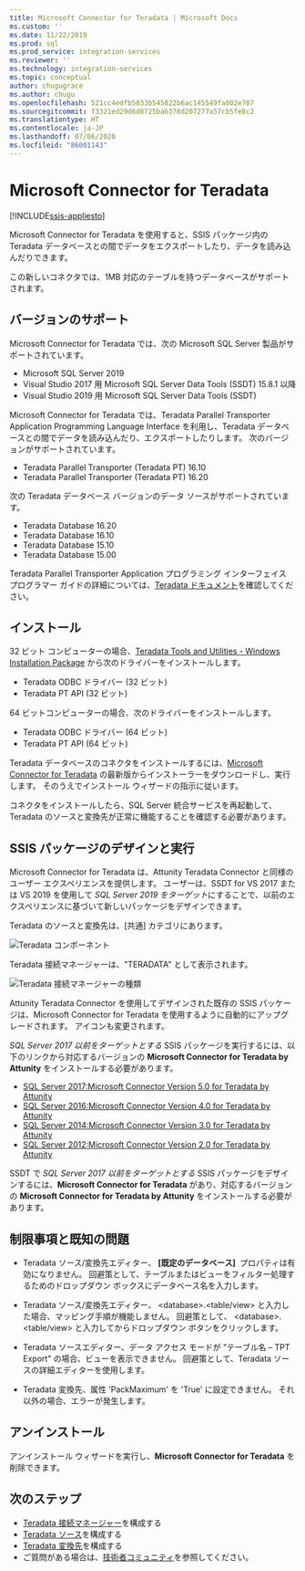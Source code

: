 ```yaml
---
title: Microsoft Connector for Teradata | Microsoft Docs
ms.custom: ''
ms.date: 11/22/2019
ms.prod: sql
ms.prod_service: integration-services
ms.reviewer: ''
ms.technology: integration-services
ms.topic: conceptual
author: chugugrace
ms.author: chugu
ms.openlocfilehash: 521cc4edfb5033b545822b6ac145549fa802e707
ms.sourcegitcommit: f3321ed29d6d8725ba6378d207277a57cb5fe8c2
ms.translationtype: HT
ms.contentlocale: ja-JP
ms.lasthandoff: 07/06/2020
ms.locfileid: "86001143"
---
```

# <a name="microsoft-connector-for-teradata"></a>Microsoft Connector for Teradata

[!INCLUDE[ssis-appliesto](../../includes/ssis-appliesto-ssvrpluslinux-asdb-asdw-xxx.md)]

Microsoft Connector for Teradata を使用すると、SSIS パッケージ内の Teradata データベースとの間でデータをエクスポートしたり、データを読み込んだりできます。

この新しいコネクタでは、1MB 対応のテーブルを持つデータベースがサポートされます。

## <a name="version-support"></a>バージョンのサポート

Microsoft Connector for Teradata では、次の Microsoft SQL Server 製品がサポートされています。

- Microsoft SQL Server 2019
- Visual Studio 2017 用 Microsoft SQL Server Data Tools (SSDT) 15.8.1 以降
- Visual Studio 2019 用 Microsoft SQL Server Data Tools (SSDT)

Microsoft Connector for Teradata では、Teradata Parallel Transporter Application Programming Language Interface を利用し、Teradata データベースとの間でデータを読み込んだり、エクスポートしたりします。 次のバージョンがサポートされています。

- Teradata Parallel Transporter (Teradata PT) 16.10
- Teradata Parallel Transporter (Teradata PT) 16.20

次の Teradata データベース バージョンのデータ ソースがサポートされています。

- Teradata Database 16.20
- Teradata Database 16.10
- Teradata Database 15.10
- Teradata Database 15.00

Teradata Parallel Transporter Application プログラミング インターフェイス プログラマー ガイドの詳細については、[Teradata ドキュメント](https://docs.teradata.com/)を確認してください。

## <a name="installation"></a>インストール

32 ビット コンピューターの場合、[Teradata Tools and Utilities - Windows Installation Package](https://downloads.teradata.com/download/tools/teradata-tools-and-utilities-windows-installation-package) から次のドライバーをインストールします。

- Teradata ODBC ドライバー (32 ビット)
- Teradata PT API (32 ビット)

64 ビットコンピューターの場合、次のドライバーをインストールします。

- Teradata ODBC ドライバー (64 ビット)
- Teradata PT API (64 ビット)

Teradata データベースのコネクタをインストールするには、[Microsoft Connector for Teradata](https://www.microsoft.com/download/details.aspx?id=100599) の最新版からインストーラーをダウンロードし、実行します。 そのうえでインストール ウィザードの指示に従います。

コネクタをインストールしたら、SQL Server 統合サービスを再起動して、Teradata のソースと変換先が正常に機能することを確認する必要があります。

## <a name="design-and-execute-ssis-packages"></a>SSIS パッケージのデザインと実行

Microsoft Connector for Teradata は、Attunity Teradata Connector と同様のユーザー エクスペリエンスを提供します。 ユーザーは、SSDT for VS 2017 または VS 2019 を使用して *SQL Server 2019 をターゲット*にすることで、以前のエクスペリエンスに基づいて新しいパッケージをデザインできます。

Teradata のソースと変換先は、[共通] カテゴリにあります。

![Teradata コンポーネント](media/teradata-component.png)

Teradata 接続マネージャーは、"TERADATA" として表示されます。

![Teradata 接続マネージャーの種類](media/teradata-connection-manager-type.png)

Attunity Teradata Connector を使用してデザインされた既存の SSIS パッケージは、Microsoft Connector for Teradata を使用するように自動的にアップグレードされます。 アイコンも変更されます。

*SQL Server 2017 以前をターゲットとする* SSIS パッケージを実行するには、以下のリンクから対応するバージョンの **Microsoft Connector for Teradata by Attunity** をインストールする必要があります。

- [SQL Server 2017:Microsoft Connector Version 5.0 for Teradata by Attunity](https://www.microsoft.com/download/details.aspx?id=55179)
- [SQL Server 2016:Microsoft Connector Version 4.0 for Teradata by Attunity](https://www.microsoft.com/download/details.aspx?id=52950)
- [SQL Server 2014:Microsoft Connector Version 3.0 for Teradata by Attunity](https://www.microsoft.com/download/details.aspx?id=44582)
- [SQL Server 2012:Microsoft Connector Version 2.0 for Teradata by Attunity](https://www.microsoft.com/download/details.aspx?id=29283)

SSDT で *SQL Server 2017 以前をターゲットとする* SSIS パッケージをデザインするには、**Microsoft Connector for Teradata** があり、対応するバージョンの **Microsoft Connector for Teradata by Attunity** をインストールする必要があります。

## <a name="limitationsandknownissues"></a>制限事項と既知の問題

- Teradata ソース/変換先エディター、 **[既定のデータベース]**  プロパティは有効になりません。 回避策として、テーブルまたはビューをフィルター処理するためのドロップダウン ボックスにデータベース名を入力します。

- Teradata ソース/変換先エディター、 \<database>.<table/view> と入力した場合、マッピング手順が機能しません。 回避策として、 \<database>.<table/view> と入力してからドロップダウン ボタンをクリックします。

- Teradata ソースエディター、データ アクセス モードが "テーブル名 – TPT Export" の場合、ビューを表示できません。 回避策として、Teradata ソースの詳細エディターを使用します。

- Teradata 変換先、属性 'PackMaximum' を 'True' に設定できません。 それ以外の場合、エラーが発生します。

## <a name="uninstallation"></a>アンインストール

アンインストール ウィザードを実行し、**Microsoft Connector for Teradata** を削除できます。

## <a name="next-steps"></a>次のステップ

- [Teradata 接続マネージャー](teradata-connection-manager.md)を構成する
- [Teradata ソース](teradata-source.md)を構成する
- [Teradata 変換先](teradata-destination.md)を構成する
- ご質問がある場合は、[技術者コミュニティ](https://aka.ms/AA6iwdw)を参照してください。
